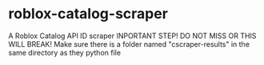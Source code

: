 # roblox-catalog-scraper
A Roblox Catalog API ID scraper
INPORTANT STEP! DO NOT MISS OR THIS WILL BREAK!
Make sure there is a folder named "cscraper-results" in the same directory as they python file

